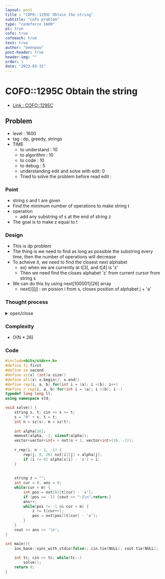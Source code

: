 ```yaml
---
layout: post
title : "COFO::1295C Obtain the string"
subtitle: "cofo problem"
type: "codeforce 1600"
ps: true
cofo: true
cofoeach: true
text: true
author: "beenpow"
post-header: true
header-img: ""
order: 1
date: "2023-03-15"
---
```

# COFO::1295C Obtain the string
- [Link : COFO::1295C](https://codeforces.com/contest/1295/problem/C)


## Problem 

- level : 1600
- tag : dp, greedy, strings
- TIME
  - to understand    : 10
  - to algorithm     : 10
  - to code          : 10
  - to debug         : 5
  - understanding edit and solve with edit: 0
  - Tried to solve the problem before read edit : 

### Point
- string s and t are given
- Find the minimum number of operations to make string t
- operation
  - add any substring of s at the end of string z
- The goal is to make z equal to t

### Design
- This is dp problem
- The thing is we need to find as long as possible the substring every time, then the number of operations will decrease
- To acheive it, we need to find the closest next alphabet
  - ex) when we are currently at t[3], and t[4] is 'z'
  - Then we need find the closes alphabet 'z' from current cursor from string s
- We can do this by using next[100001][26] array
  - next[i][j] : on poision i from s, closes position of alphabet j + 'a'

### Thought process

<details>
<summary> open/close </summary>

<!-- above empty line should exist -->

<pre>
한번에 최대한 많은 갯수씩을 옮겨야 작업 수가 적어질 확률이 높다

two pointer 반복? 은 너무 naive 할 것 같은데..

현재 위치에서 가장 빠른 다음 알파벳 위치를 알고 있으면 좋은데

int next[100001][26]

next[i][j] : t[i] 의 값까지 계산했고, t[i+1]의 값이 'a' + j 이고
	      해당 값이 있는 i 보다 크면서 가장 빠른 인덱스
	
	
next 배열만 있으면 됨 ( 맨 앞 0번지도 필요함 )
-> O(N)

next 배열을 어떻게 구할지?
뒤에서부터 앞으로 오면서 [26] 개의 위치를 저장해오면 되겠다~
</pre>

</details>

### Complexity
- O(N * 26)

### Code

```cpp
#include<bits/stdc++.h>
#define fi first
#define se second
#define sz(x) (int)x.size()
#define all(x) x.begin(), x.end()
#define rep(i, a, b) for(int i = (a); i <(b); i++)
#define r_rep(i, a, b) for(int i = (a); i >(b); i--)
typedef long long ll;
using namespace std;

void solve() {
    string s, t; cin >> s >> t;
    s = "0" + s, t = t;
    int n = sz(s), m = sz(t);
    
    int alpha[26];
    memset(alpha, -1, sizeof(alpha));
    vector<vector<int> > nxt(n + 1, vector<int>(26, -1));
    
    r_rep(i, n - 1, -1) {
        rep(j, 0, 26) nxt[i][j] = alpha[j];
        if (i != 0) alpha[s[i] - 'a'] = i;
    }
    
    
    string z = "";
    int cur = 0, ans = 0;
    while(cur < m) {
        int pos = nxt[0][t[cur] - 'a'];
        if (pos == -1) {cout << "-1\n";return;}
        ans++;
        while(pos != -1 && cur < m) {
            z += t[cur++];
            pos = nxt[pos][t[cur] - 'a'];
        }
    }
    cout << ans << '\n';
}

int main(){
    ios_base::sync_with_stdio(false); cin.tie(NULL); cout.tie(NULL);
    
    int tc; cin >> tc; while(tc--)
        solve();
    return 0;
}
```

